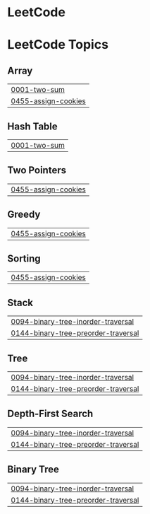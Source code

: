 # LeetCode
<!---LeetCode Topics Start-->
# LeetCode Topics
## Array
|  |
| ------- |
| [0001-two-sum](https://github.com/IndranujGhosh/LeetCode/tree/master/0001-two-sum) |
| [0455-assign-cookies](https://github.com/IndranujGhosh/LeetCode/tree/master/0455-assign-cookies) |
## Hash Table
|  |
| ------- |
| [0001-two-sum](https://github.com/IndranujGhosh/LeetCode/tree/master/0001-two-sum) |
## Two Pointers
|  |
| ------- |
| [0455-assign-cookies](https://github.com/IndranujGhosh/LeetCode/tree/master/0455-assign-cookies) |
## Greedy
|  |
| ------- |
| [0455-assign-cookies](https://github.com/IndranujGhosh/LeetCode/tree/master/0455-assign-cookies) |
## Sorting
|  |
| ------- |
| [0455-assign-cookies](https://github.com/IndranujGhosh/LeetCode/tree/master/0455-assign-cookies) |
## Stack
|  |
| ------- |
| [0094-binary-tree-inorder-traversal](https://github.com/IndranujGhosh/LeetCode/tree/master/0094-binary-tree-inorder-traversal) |
| [0144-binary-tree-preorder-traversal](https://github.com/IndranujGhosh/LeetCode/tree/master/0144-binary-tree-preorder-traversal) |
## Tree
|  |
| ------- |
| [0094-binary-tree-inorder-traversal](https://github.com/IndranujGhosh/LeetCode/tree/master/0094-binary-tree-inorder-traversal) |
| [0144-binary-tree-preorder-traversal](https://github.com/IndranujGhosh/LeetCode/tree/master/0144-binary-tree-preorder-traversal) |
## Depth-First Search
|  |
| ------- |
| [0094-binary-tree-inorder-traversal](https://github.com/IndranujGhosh/LeetCode/tree/master/0094-binary-tree-inorder-traversal) |
| [0144-binary-tree-preorder-traversal](https://github.com/IndranujGhosh/LeetCode/tree/master/0144-binary-tree-preorder-traversal) |
## Binary Tree
|  |
| ------- |
| [0094-binary-tree-inorder-traversal](https://github.com/IndranujGhosh/LeetCode/tree/master/0094-binary-tree-inorder-traversal) |
| [0144-binary-tree-preorder-traversal](https://github.com/IndranujGhosh/LeetCode/tree/master/0144-binary-tree-preorder-traversal) |
<!---LeetCode Topics End-->